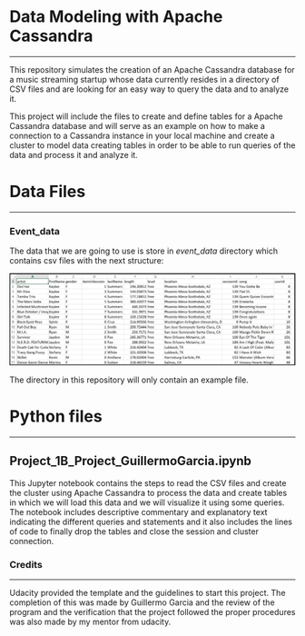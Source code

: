 # Data Modeling with Apache Cassandra
***
This repository simulates the creation of an Apache Cassandra database for a music streaming startup whose data currently resides in a directory of CSV files and are looking for an easy way to query the data and to analyze it. 

This project will include the files to create and define tables for a Apache Cassandra database and will serve as an example on how to make a connection to a Cassandra instance in your local machine and create a cluster to model data creating tables in order to be able to run queries of the data and process it and analyze it. 

# Data Files
***
### Event_data
The data that we are going to use is store in <em>event_data</em> directory which contains csv files with the next structure:

![alt text](https://raw.githubusercontent.com/Gares95/Data-Modeling_Apache-Cassandra/master/images/image_event_datafile_new.jpg)

The directory in this repository will only contain an example file.

# Python files
***
## Project_1B_Project_GuillermoGarcia.ipynb

This Jupyter notebook contains the steps to read the CSV files and create the cluster using Apache Cassandra to process the data and create tables in which we will load this data and we will visualize it using some queries. The notebook includes descriptive commentary and explanatory text indicating the different queries and statements and it also includes the lines of code to finally drop the tables and close the session and cluster connection.


### Credits
***
Udacity provided the template and the guidelines to start this project.
The completion of this was made by Guillermo Garcia and the review of the program and the verification that the project followed the proper procedures was also made by my mentor from udacity.
